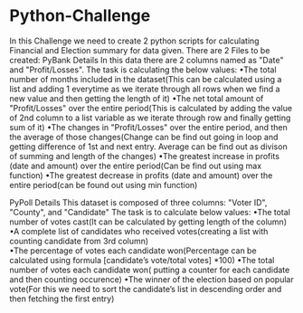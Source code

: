 # Python-Challenge
In this Challenge we need to create 2 python scripts for calculating Financial and Election summary for data given.
There are 2 Files to be created:
PyBank Details
In this data there are 2 columns named as "Date" and "Profit/Losses".
The task is calculating the below values:
•The total number of months included in the dataset(This can be calculated using a list and adding 1 everytime as we iterate through all rows when we find a new value and then getting the length of it)
•The net total amount of "Profit/Losses" over the entire period(This is calculated by adding the value of 2nd column to a list variable as we iterate through row and finally getting sum of it)
•The changes in "Profit/Losses" over the entire period, and then the average of those changes(Change can be find out going in loop and getting difference of 1st and next entry. Average can be find out as divison of summing and length of the changes)
•The greatest increase in profits (date and amount) over the entire period(Can be find out using max function)
•The greatest decrease in profits (date and amount) over the entire period(can be found out using min function)

PyPoll Details
This dataset is composed of three columns: "Voter ID", "County", and "Candidate"
The task is to calculate below values:
•The total number of votes cast(It can be calculated by getting length of the column)
•A complete list of candidates who received votes(creating a list with counting candidate from 3rd column) 	
•The percentage of votes each candidate won(Percentage can be calculated using formula [candidate’s vote/total votes] *100)
•The total number of votes each candidate won( putting a counter for each candidate and then counting occurence)
•The winner of the election based on popular vote(For this we need to sort the candidate’s list in descending order and then fetching the first entry)
